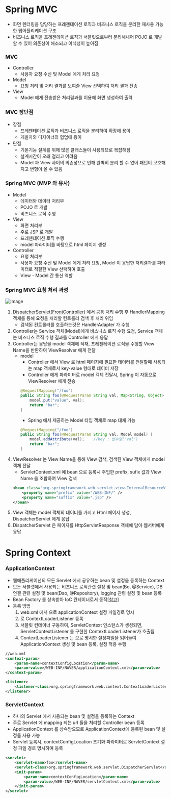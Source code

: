 # Spring MVC
* 화면 렌더링을 담당하는 프레젠테이션 로직과 비즈니스 로직을 분리한 재사용 가능한 웹어플리케이션 구조
* 비즈니스 로직을 프레젠테이션 로직과 서블릿으로부터 분리해내어 POJO 로 개발할 수 있어 의존성이 해소되고 이식성이 높아짐

### MVC
* Controller
	* 사용자 요청 수신 및 Model 에게 처리 요청
* Model
	* 요청 처리 및 처리 결과를 보여줄 View 선택하여 처리 결과 전송
* View
	* Model 에게 전송받은 처리결과를 이용해 화면 생성하여 출력

### MVC 장단점
* 장점
	* 프레젠테이션 로직과 비즈니스 로직을 분리하여 확장에 용이
	* 개발자와 디자이너의 협업에 용이
* 단점
	* 기본기능 설계를 위해 많은 클래스들이 사용되므로 복잡해짐
	* 설계시간이 오래 걸리고 어려움
	* Model 과 View 사이의 의존성으로 인해 완벽히 분리 할 수 없어 패턴이 모호해지고 변형이 올 수 있음
	
### Spring MVC (MVP 와 유사)
* Model
	* 데이터와 데이터 처리부
	* POJO 로 개발
	* 비즈니스 로직 수행
* View
	* 화면 처리부
	* 주로 JSP 로 개발
	* 프레젠테이션 로직 수행
	* model 파라미터를 바탕으로 html 페이지 생성
* Controller
	* 요청 처리부
	* 사용자 요청 수신 및 Model 에게 처리 요청, Model 이 응답한 처리결과를 파라미터로 적절한 View 선택하여 호출
	* View - Model 간 통신 역할

### Spring MVC 요청 처리 과정

![image](https://user-images.githubusercontent.com/48702893/107517418-10ea1a00-6bf1-11eb-8764-ad82b7955a30.png)

1. [DispatcherServlet(FrontController)]() 에서 공통 처리 수행 후 HandlerMapping 객체를 통해 요청을 처리할 컨트롤러 검색 후 처리 위임
	* 검색된 컨트롤러를 호출하는것은 HandlerAdapter 가 수행
2. Controller는 Service 객체(Model)에게 비스니스 로직 수행 요청, Service 객체는 비즈니스 로직 수행 결과를 Controller 에게 응답
3. Controller는 응답을 model 객체에 적재, 프레젠테이션 로직을 수행할 View Name을 반환하여 ViewResolver 에게 전달
	* model
		* Controller 에서 View 로 html 페이지에 필요한 데이터를 전달할때 사용되는 map 객체로서 key-value 형태로 데이터 저장
		* Controller 에게 파라미터로 model 객체 전달시, Spring 이 자동으로 ViewResolver 에게 전송
		```java
		@RequestMapping("/foo")
		public String foo(@RequestParam String val, Map<String, Object> model) {
			model.put("value", val);
			return "bar";
		}
		```
		* Spring 에서 제공하는 Model 타입 객체로 map 대체 가능
		```java
		@RequestMapping("/foo")
		public String foo(@RequestParam String val, Model model) {
			model.addAttribute(val);	//key : 변수명("val")
			return "bar";
		}
		```  
4. ViewResolver 는 View Name을 통해 View 검색, 검색된 View 객체에게 model 객체 전달
	* ServletContext.xml 에 bean 으로 등록시 주입한 prefix, sufix 값과 View Name 을 조합하여 View 검색
	```xml
	<bean class="org.springframework.web.servlet.view.InternalResourceViewResolver">
        <property name="prefix" value="/WEB-INF/" />
        <property name="suffix" value=".jsp" />
    </bean>
	```
5. View 객체는 model 객체의 데이터를 가지고 Html 페이지 생성, DispatcherServlet 에게 응답
6. DispatcherServlet 은 페이지를 HttpServletResponse 객체에 담아 웹서버에게 응답

# Spring Context
### ApplicationContext
* 웹애플리케이션의 모든 Servlet 에서 공유하는 bean 및 설정을 등록하는 Context
* 모든 서블렛에서 사용되는 비즈니스 로직관련 설정 및 bean(Bo, @Service), DB 연결 관련 설정 및 bean(Dao, @Repository), logging 관련 설정 및 bean 등록
* Bean Factory 를 상속받아 IoC 컨테이너로서 동작[[참고]](https://github.com/JisooOh94/study/blob/master/%EC%A0%84%EB%AC%B8%EA%B0%80%EB%A5%BC%20%EC%9C%84%ED%95%9C%20%EC%8A%A4%ED%94%84%EB%A7%815/3.%20Spring%20IoC.md#ioc-container) 
* 등록 방법
	1. web.xml 에서 <context-param> 으로 applicationContext 설정 파일경로 명시
	2. <listener> 로 ContextLoaderListener 등록
	3. 서블릿 컨테이너 구동하여, ServletContext 인스턴스가 생성되면, ServletContextListener 를 구현한 ContextLoaderListener가 호출됨
	4. ContextLoaderListener 는 <context-param> 으로 명시한 설정파일을 읽어들여 ApplicationContext 생성 및 bean 등록, 설정 적용 수행
```xml
//web.xml
<context-param>
	<param-name>contextConfigLocation</param-name>
	<param-value>/WEB-INF/NAVER/applicationContext.xml</param-value>
</context-param>

<listener>
	<listener-class>org.springframework.web.context.ContextLoaderListener</listener-class>
</listener>
```

### ServletContext
* 하나의 Servlet 에서 사용되는 bean 및 설정을 등록하는 Context
* 주로 Servlet 에 mapping 되는 url 들을 처리할 Controller bean 등록
* ApplicationContext 를 상속받으므로 ApplicationContext에 등록된 bean 및 설정들 사용 가능
* Servlet 등록시, contextConfigLocation 초기화 파라미터로 ServletContext 설정 파일 경로 명시하여 등록
```xml
<servlet>
	<servlet-name>foo</servlet-name>
	<servlet-class>org.springframework.web.servlet.DispatcherServlet</servlet-class>
	<init-param>
		<param-name>contextConfigLocation</param-name>
		<param-value>/WEB-INF/NAVER/servletContext.xml</param-value>
	</init-param> 
</servlet>
```


